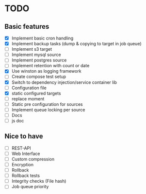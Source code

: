 # TODO

## Basic features
- [x] Implement basic cron handling
- [x] Implement backup tasks (dump & copying to target in job queue)
- [ ] Implement s3 target
- [ ] Implement mysql source
- [ ] Implement postgres source
- [ ] Implement retention with count or date
- [x] Use winston as logging framework
- [ ] Create compose test setup
- [x] Switch to dependency injection/service container lib
- [ ] Configuration file
- [x] static configured targets
- [ ] replace moment
- [ ] Static pre configuration for sources
- [ ] Implement queue locking per source
- [ ] Docs
- [ ] js doc

## Nice to have
- [ ] REST-API
- [ ] Web Interface
- [ ] Custom compression
- [ ] Encryption
- [ ] Rollback 
- [ ] Rollback tests
- [ ] Integrity checks (File hash)
- [ ] Job queue priority
